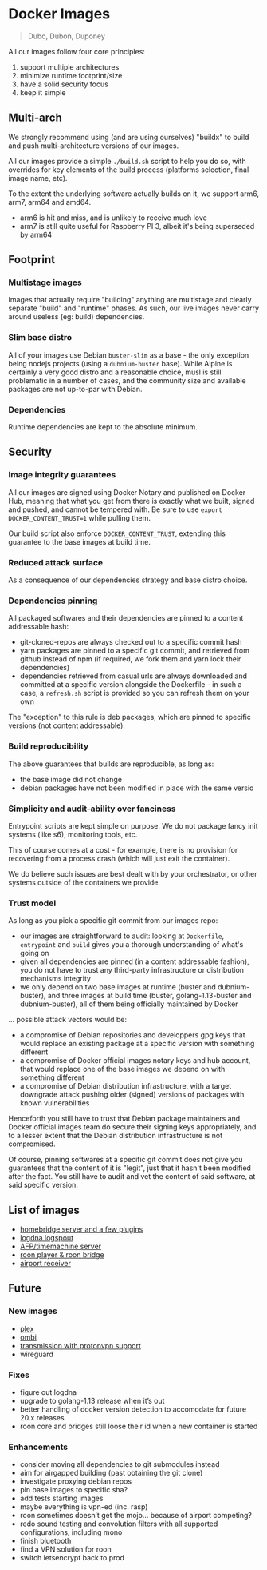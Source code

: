 # Docker Images

> Dubo, Dubon, Duponey

All our images follow four core principles:

 1. support multiple architectures
 1. minimize runtime footprint/size
 1. have a solid security focus
 1. keep it simple

## Multi-arch

We strongly recommend using (and are using ourselves) "buildx" to build and push multi-architecture versions of our images.

All our images provide a simple `./build.sh` script to help you do so, with overrides for key elements of the build process (platforms selection, final image name, etc).

To the extent the underlying software actually builds on it, we support arm6, arm7, arm64 and amd64.

 * arm6 is hit and miss, and is unlikely to receive much love
 * arm7 is still quite useful for Raspberry PI 3, albeit it's being superseded by arm64

## Footprint

### Multistage images

Images that actually require "building" anything are multistage and clearly separate "build" and "runtime" phases.
As such, our live images never carry around useless (eg: build) dependencies.

### Slim base distro

All of your images use Debian `buster-slim` as a base - the only exception being nodejs projects (using a `dubnium-buster` base).
While Alpine is certainly a very good distro and a reasonable choice, musl is still problematic in a number of cases,
and the community size and available packages are not up-to-par with Debian.

### Dependencies

Runtime dependencies are kept to the absolute minimum.

## Security 

### Image integrity guarantees

All our images are signed using Docker Notary and published on Docker Hub, meaning that what you get from there is exactly 
what we built, signed and pushed, and cannot be tempered with.
Be sure to use `export DOCKER_CONTENT_TRUST=1` while pulling them.

Our build script also enforce `DOCKER_CONTENT_TRUST`, extending this guarantee to the base images at build time.

### Reduced attack surface

As a consequence of our dependencies strategy and base distro choice.

### Dependencies pinning

All packaged softwares and their dependencies are pinned to a content addressable hash:

 * git-cloned-repos are always checked out to a specific commit hash
 * yarn packages are pinned to a specific git commit, and retrieved from github instead of npm (if required, we fork them and yarn lock their dependencies)
 * dependencies retrieved from casual urls are always downloaded and committed at a specific version alongside the Dockerfile - in such a case, a `refresh.sh` 
 script is provided so you can refresh them on your own

The "exception" to this rule is deb packages, which are pinned to specific versions (not content addressable).

### Build reproducibility

The above guarantees that builds are reproducible, as long as:
 
 * the base image did not change
 * debian packages have not been modified in place with the same versio

### Simplicity and audit-ability over fanciness

Entrypoint scripts are kept simple on purpose.
We do not package fancy init systems (like s6), monitoring tools, etc.

This of course comes at a cost - for example, there is no provision for recovering from a process crash (which will just exit the container).

We do believe such issues are best dealt with by your orchestrator, or other systems outside of the containers we provide.

### Trust model

As long as you pick a specific git commit from our images repo:

 * our images are straightforward to audit: looking at `Dockerfile`, `entrypoint` and `build` gives you a thorough understanding of what's going on
 * given all dependencies are pinned (in a content addressable fashion), you do not have to trust any third-party infrastructure or distribution mechanisms integrity
 * we only depend on two base images at runtime (buster and dubnium-buster), and three images at build time (buster, golang-1.13-buster and dubnium-buster), all of them being officially maintained by Docker

... possible attack vectors would be:

 * a compromise of Debian repositories and developpers gpg keys that would replace an existing package at a specific version with something different
 * a compromise of Docker official images notary keys and hub account, that would replace one of the base images we depend on with something different
 * a compromise of Debian distribution infrastructure, with a target downgrade attack pushing older (signed) versions of packages with known vulnerabilities

Henceforth you still have to trust that Debian package maintainers and Docker official images team do secure their signing keys appropriately, and to a lesser extent
that the Debian distribution infrastructure is not compromised.

Of course, pinning softwares at a specific git commit does not give you guarantees that the content of it is "legit", just that it hasn't been modified after the fact.
You still have to audit and vet the content of said software, at said specific version.

## List of images

 * [homebridge server and a few plugins](https://github.com/dubo-dubon-duponey/docker-homebridge)
 * [logdna logspout](https://github.com/dubo-dubon-duponey/docker-logspout)
 * [AFP/timemachine server](https://github.com/dubo-dubon-duponey/docker-netatalk)
 * [roon player & roon bridge](https://github.com/dubo-dubon-duponey/docker-roon)
 * [airport receiver](https://github.com/dubo-dubon-duponey/docker-shairport-sync)

## Future

### New images

 * [plex](https://github.com/dubo-dubon-duponey/docker-plex)
 * [ombi](https://github.com/dubo-dubon-duponey/docker-ombi)
 * [transmission with protonvpn support](https://github.com/dubo-dubon-duponey/docker-transmission)
 * wireguard

### Fixes

 * figure out logdna
 * upgrade to golang-1.13 release when it’s out
 * better handling of docker version detection to accomodate for future 20.x releases
 * roon core and bridges still loose their id when a new container is started

### Enhancements

 * consider moving all dependencies to git submodules instead
 * aim for airgapped building (past obtaining the git clone)
 * investigate proxying debian repos
 * pin base images to specific sha?
 * add tests starting images
 * maybe everything is vpn-ed (inc. rasp)
 * roon sometimes doesn’t get the mojo… because of airport competing?
 * redo sound testing and convolution filters with all supported configurations, including mono
 * finish bluetooth
 * find a VPN solution for roon
 * switch letsencrypt back to prod
 